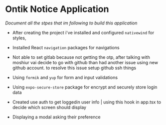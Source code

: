 # Ontik Notice Application

_Document all the stpes that im following to build this application_

- After creating the project i've installed and configured `nativewind` for styles,

- Installed React `navigation` packages for navigations

- Not able to set gitlab because not getting the otp, after talking with moshiur vai decide to go with github than had another issue using new github account. to resolve this issue setup github ssh things

- Using `formik` and `yup` for form and input validations

- Using `expo-secure-store` package for encrypt and securely store login data

- Created use auth to get loggedin user info | using this hook in app.tsx to decide which screen should display

- Displaying a modal asking their preference
